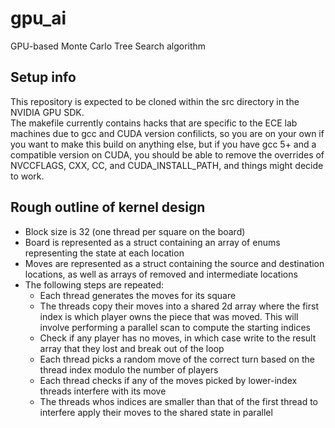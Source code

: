# gpu_ai
GPU-based Monte Carlo Tree Search algorithm

## Setup info
This repository is expected to be cloned within the src directory in the NVIDIA GPU SDK.  
The makefile currently contains hacks that are specific to the ECE lab machines due to gcc and CUDA version confilicts, so you are on your own if you want to make this build on anything else, but if you have gcc 5+ and a compatible version on CUDA, you should be able to remove the overrides of NVCCFLAGS, CXX, CC, and CUDA_INSTALL_PATH, and things might decide to work.  

## Rough outline of kernel design
* Block size is 32 (one thread per square on the board)
* Board is represented as a struct containing an array of enums representing the state at each location
* Moves are represented as a struct containing the source and destination locations, as well as arrays of removed and intermediate locations
* The following steps are repeated:
  * Each thread generates the moves for its square
  * The threads copy their moves into a shared 2d array where the first index is which player owns the piece that was moved.  This will involve performing a parallel scan to compute the starting indices
  * Check if any player has no moves, in which case write to the result array that they lost and break out of the loop
  * Each thread picks a random move of the correct turn based on the thread index modulo the number of players
  * Each thread checks if any of the moves picked by lower-index threads interfere with its move
  * The threads whos indices are smaller than that of the first thread to interfere apply their moves to the shared state in parallel
